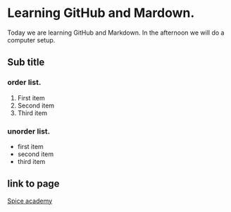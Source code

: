 # Learning GitHub and Mardown. 
Today we are learning GitHub and Markdown. In the afternoon we will do a computer setup. 

## Sub title

### order list.

1. First item
2. Second item
3. Third item

### unorder list. 

- first item
- second item
- third item
  
## link to page
[Spice academy](www.google.de)

